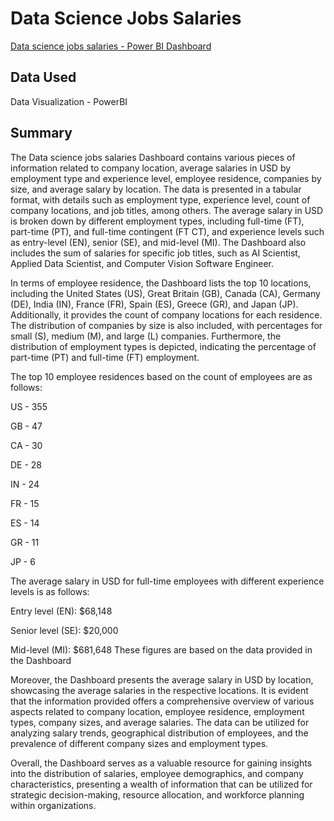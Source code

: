 # Data Science Jobs Salaries

[Data science jobs salaries - Power BI Dashboard]( https://app.powerbi.com/view?r=eyJrIjoiZWMyMzhhMTMtNTNjMy00YzhhLTliOTEtMzcxZDZmMGRiNDNiIiwidCI6ImRmODY3OWNkLWE4MGUtNDVkOC05OWFjLWM4M2VkN2ZmOTVhMCJ9 )


## Data Used
Data Visualization - PowerBI

## Summary
The Data science jobs salaries Dashboard contains various pieces of information related to company location, average salaries in USD by employment type and experience level, employee residence, companies by size, and average salary by location. The data is presented in a tabular format, with details such as employment type, experience level, count of company locations, and job titles, among others. The average salary in USD is broken down by different employment types, including full-time (FT), part-time (PT), and full-time contingent (FT CT), and experience levels such as entry-level (EN), senior (SE), and mid-level (MI). The Dashboard also includes the sum of salaries for specific job titles, such as AI Scientist, Applied Data Scientist, and Computer Vision Software Engineer.

In terms of employee residence, the Dashboard lists the top 10 locations, including the United States (US), Great Britain (GB), Canada (CA), Germany (DE), India (IN), France (FR), Spain (ES), Greece (GR), and Japan (JP). Additionally, it provides the count of company locations for each residence. The distribution of companies by size is also included, with percentages for small (S), medium (M), and large (L) companies. Furthermore, the distribution of employment types is depicted, indicating the percentage of part-time (PT) and full-time (FT) employment.

The top 10 employee residences based on the count of employees are as follows:

US - 355

GB - 47

CA - 30

DE - 28

IN - 24

FR - 15

ES - 14

GR - 11

JP - 6


The average salary in USD for full-time employees with different experience levels is as follows:

Entry level (EN): $68,148

Senior level (SE): $20,000

Mid-level (MI): $681,648
These figures are based on the data provided in the Dashboard

Moreover, the Dashboard presents the average salary in USD by location, showcasing the average salaries in the respective locations. It is evident that the information provided offers a comprehensive overview of various aspects related to company location, employee residence, employment types, company sizes, and average salaries. The data can be utilized for analyzing salary trends, geographical distribution of employees, and the prevalence of different company sizes and employment types.



Overall, the Dashboard serves as a valuable resource for gaining insights into the distribution of salaries, employee demographics, and company characteristics, presenting a wealth of information that can be utilized for strategic decision-making, resource allocation, and workforce planning within organizations.


